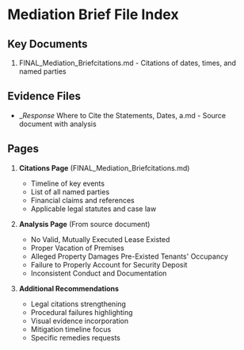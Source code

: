 # Mediation Brief File Index

## Key Documents
1. FINAL_Mediation_Briefcitations.md - Citations of dates, times, and named parties

## Evidence Files
- __Response_ Where to Cite the Statements, Dates, a.md - Source document with analysis

## Pages
1. **Citations Page** (FINAL_Mediation_Briefcitations.md)
   - Timeline of key events
   - List of all named parties
   - Financial claims and references
   - Applicable legal statutes and case law

2. **Analysis Page** (From source document)
   - No Valid, Mutually Executed Lease Existed
   - Proper Vacation of Premises
   - Alleged Property Damages Pre-Existed Tenants' Occupancy
   - Failure to Properly Account for Security Deposit
   - Inconsistent Conduct and Documentation

3. **Additional Recommendations**
   - Legal citations strengthening
   - Procedural failures highlighting
   - Visual evidence incorporation
   - Mitigation timeline focus
   - Specific remedies requests
